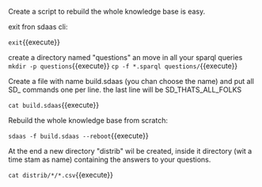 Create a script to rebuild the whole knowledge base is easy.

exit fron sdaas cli:

`exit`{{execute}}

create a directory named "questions" an move in all your sparql queries
`mkdir -p questions`{{execute}}
`cp -f *.sparql questions/`{{execute}}

Create a file with name build.sdaas (you chan choose the name) and put all SD_ commands one per line. the last line will be SD_THATS_ALL_FOLKS

`cat build.sdaas`{{execute}}

Rebuild the whole knowledge base from scratch:

`sdaas -f build.sdaas --reboot`{{execute}}

At the end a new directory "distrib" wil be created, inside it directory (wit a time stam as name) containing the answers to your questions.

`cat distrib/*/*.csv`{{execute}}